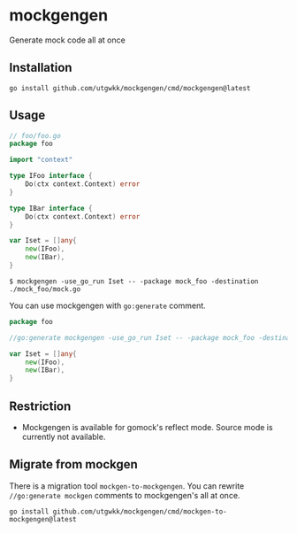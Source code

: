 # mockgengen

Generate mock code all at once

## Installation

```
go install github.com/utgwkk/mockgengen/cmd/mockgengen@latest
```

## Usage

```go
// foo/foo.go
package foo

import "context"

type IFoo interface {
	Do(ctx context.Context) error
}

type IBar interface {
	Do(ctx context.Context) error
}

var Iset = []any{
	new(IFoo),
	new(IBar),
}
```

```
$ mockgengen -use_go_run Iset -- -package mock_foo -destination ./mock_foo/mock.go
```

You can use mockgengen with `go:generate` comment.

```go
package foo

//go:generate mockgengen -use_go_run Iset -- -package mock_foo -destination ./mock_foo/mock.go

var Iset = []any{
	new(IFoo),
	new(IBar),
}
```

## Restriction

- Mockgengen is available for gomock's reflect mode. Source mode is currently not available.

## Migrate from mockgen

There is a migration tool `mockgen-to-mockgengen`. You can rewrite `//go:generate mockgen` comments to mockgengen's all at once.

```
go install github.com/utgwkk/mockgengen/cmd/mockgen-to-mockgengen@latest
```
